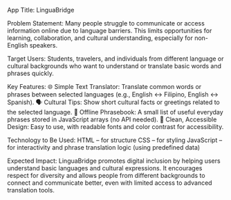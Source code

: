 App Title:
LinguaBridge

Problem Statement:
Many people struggle to communicate or access information online due to language barriers. This limits opportunities for learning, collaboration, and cultural understanding, especially for non-English speakers.

Target Users:
Students, travelers, and individuals from different language or cultural backgrounds who want to understand or translate basic words and phrases quickly.

Key Features:
🌐 Simple Text Translator: Translate common words or phrases between selected languages (e.g., English ↔ Filipino, English ↔ Spanish).
🗣️ Cultural Tips: Show short cultural facts or greetings related to the selected language.
💬 Offline Phrasebook: A small list of useful everyday phrases stored in JavaScript arrays (no API needed).
🎨 Clean, Accessible Design: Easy to use, with readable fonts and color contrast for accessibility.

Technology to Be Used:
HTML – for structure
CSS – for styling
JavaScript – for interactivity and phrase translation logic (using predefined data)

Expected Impact:
LinguaBridge promotes digital inclusion by helping users understand basic languages and cultural expressions. It encourages respect for diversity and allows people from different backgrounds to connect and communicate better, even with limited access to advanced translation tools.
